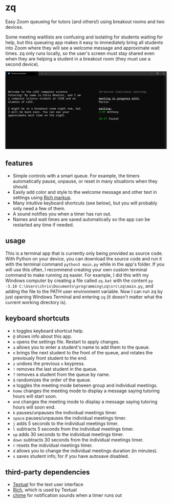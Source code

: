 # zq

Easy Zoom queueing for tutors (and others!) using breakout rooms and two devices.

Some meeting waitlists are confusing and isolating for students waiting for help, but this queueing app makes it easy to immediately bring all students into Zoom where they will see a welcome message and approximate wait times. zq only runs locally, so the user's screen must stay shared even when they are helping a student in a breakout room (they must use a second device).

![demo](docs/demo1.png)

## features

* Simple controls with a smart queue. For example, the timers automatically pause, unpause, or reset in many situations when they should.
* Easily add color and style to the welcome message and other text in settings using [Rich markup](https://rich.readthedocs.io/en/latest/markup.html).
* Many intuitive keyboard shortcuts (see below), but you will probably only need a few of them.
* A sound notifies you when a timer has run out.
* Names and wait times are saved automatically so the app can be restarted any time if needed.

## usage

This is a terminal app that is currently only being provided as source code. With Python on your device, you can download the source code and run it with the terminal command `python3 main.py` while in the app's folder. If you will use this often, I recommend creating your own custom terminal command to make running zq easier. For example, I did this with my Windows computer by creating a file called `zq.bat` with the content `py -3.10 C:\Users\chris\Documents\programming\zq\src\zq\main.py`, and adding the file to the PATH user environment variable. Now I can run zq by just opening Windows Terminal and entering `zq` (it doesn't matter what the current working directory is).

## keyboard shortcuts

* `h` toggles keyboard shortcut help.
* `@` shows info about this app.
* `o` opens the settings file. Restart to apply changes.
* `a` allows you to enter a student's name to add them to the queue.
* `n` brings the next student to the front of the queue, and rotates the previously front student to the end.
* `z` undoes the previous `n` keypress.
* `!` removes the last student in the queue.
* `?` removes a student from the queue by name.
* `$` randomizes the order of the queue.
* `m` toggles the meeting mode between group and individual meetings.
* `home` changes the meeting mode to display a message saying tutoring hours will start soon.
* `end` changes the meeting mode to display a message saying tutoring hours will soon end.
* `k` pauses/unpauses the individual meetings timer.
* `space` pauses/unpauses the individual meetings timer.
* `j` adds 5 seconds to the individual meetings timer.
* `l` subtracts 5 seconds from the individual meetings timer.
* `up` adds 30 seconds to the individual meetings timer.
* `down` subtracts 30 seconds from the individual meetings timer.
* `r` resets the individual meetings timer.
* `d` allows you to change the individual meetings duration (in minutes).
* `s` saves student info; for if you have autosave disabled.

## third-party dependencies

* [Textual](https://github.com/Textualize/textual) for the text user interface
* [Rich](https://github.com/Textualize/rich), which is used by Textual
* [chime](https://pypi.org/project/chime/) for notification sounds when a timer runs out
